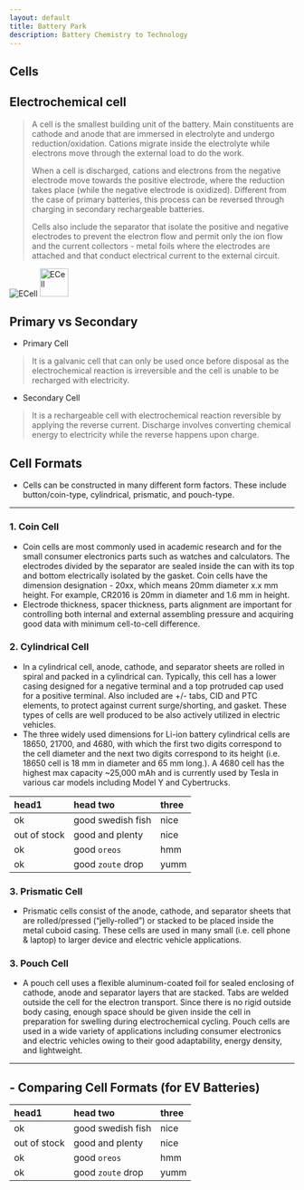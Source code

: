 ```yaml
---
layout: default
title: Battery Park
description: Battery Chemistry to Technology
---
```


## Cells

## Electrochemical cell

> A cell is the smallest building unit of the battery. Main constituents are cathode and anode that are immersed in electrolyte and undergo reduction/oxidation. Cations migrate inside the electrolyte while electrons move through the external load to do the work.
> 
> When a cell is discharged, cations and electrons from the negative electrode move towards the positive electrode, where the reduction takes place (while the negative electrode is oxidized). Different from the case of primary batteries, this process can be reversed through charging in secondary rechargeable batteries.
> 
> Cells also include the separator that isolate the positive and negative electrodes to prevent the electron flow and permit only the ion flow and the current collectors - metal foils where the electrodes are attached and that conduct electrical current to the external circuit.

![ECell](https://dl.dropboxusercontent.com/scl/fi/hc0318st6fcb8hsk7kw11/cell-image.png?rlkey=uutzhyefy4uhb1sie5qdr6wpl&raw=1)
<img src="https://dl.dropboxusercontent.com/scl/fi/hc0318st6fcb8hsk7kw11/cell-image.png?rlkey=uutzhyefy4uhb1sie5qdr6wpl&raw=1" alt="ECell" style="width:50px; height:auto;">

## Primary vs Secondary

- Primary Cell
> It is a galvanic cell that can only be used once before disposal as the electrochemical reaction is irreversible and the cell is unable to be recharged with electricity.
  
- Secondary Cell
> It is a rechargeable cell with electrochemical reaction reversible by applying the reverse current. Discharge involves converting chemical energy to electricity while the reverse happens upon charge.
>
> 

## Cell Formats
- Cells can be constructed in many different form factors. These include button/coin-type, cylindrical, prismatic, and pouch-type.

-------------------------------------------------------------------------------------
  ### 1. Coin Cell
  * Coin cells are most commonly used in academic research and for the small consumer electronics parts such as   watches and calculators. The electrodes divided by the separator are sealed inside the can with its top and bottom electrically isolated by the gasket. Coin cells have the dimension designation - 20xx, which means 20mm diameter x.x mm height. For example, CR2016 is 20mm in diameter and 1.6 mm in height.
  * Electrode thickness, spacer thickness, parts alignment are important for controlling both internal and external assembling pressure and acquiring good data with minimum cell-to-cell difference.

  ### 2. Cylindrical Cell
  * In a cylindrical cell, anode, cathode, and separator sheets are rolled in spiral and packed in a cylindrical can. Typically, this cell has a lower casing designed for a negative terminal and a top protruded cap used for a positive terminal. Also included are +/- tabs, CID and PTC elements, to protect against current surge/shorting, and gasket. These types of cells are well produced to be also actively utilized in electric vehicles.
  * The three widely used dimensions for Li-ion battery cylindrical cells are 18650, 21700, and 4680, with which the first two digits correspond to the cell diameter and the next two digits correspond to its height (i.e. 18650 cell is 18 mm in diameter and 65 mm long.). A 4680 cell has the highest max capacity ~25,000 mAh and is currently used by Tesla in various car models including Model Y and Cybertrucks.

| head1        | head two          | three |
|:-------------|:------------------|:------|
| ok           | good swedish fish | nice  |
| out of stock | good and plenty   | nice  |
| ok           | good `oreos`      | hmm   |
| ok           | good `zoute` drop | yumm  |

  ### 3. Prismatic Cell
  * Prismatic cells consist of the anode, cathode, and separator sheets that are rolled/pressed (“jelly-rolled”) or stacked to be placed inside the metal cuboid casing. These cells are used in many small (i.e. cell phone & laptop) to larger device and electric vehicle applications.

  ### 3. Pouch Cell
  * A pouch cell uses a flexible aluminum-coated foil for sealed enclosing of cathode, anode and separator layers that are stacked. Tabs are welded outside the cell for the electron transport. Since there is no rigid outside body casing, enough space should be given inside the cell in preparation for swelling during electrochemical cycling. Pouch cells are used in a wide variety of applications including consumer electronics and electric vehicles owing to their good adaptability, energy density, and lightweight.

-------------------------------------------------------------------------------------

## - Comparing Cell Formats (for EV Batteries)

| head1        | head two          | three |
|:-------------|:------------------|:------|
| ok           | good swedish fish | nice  |
| out of stock | good and plenty   | nice  |
| ok           | good `oreos`      | hmm   |
| ok           | good `zoute` drop | yumm  |
